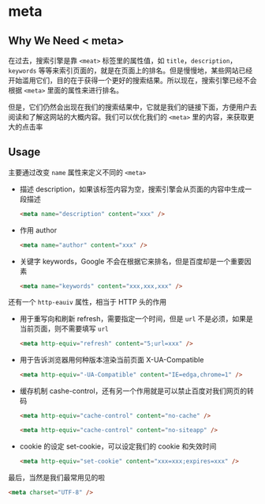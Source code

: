 ﻿# meta

## Why We Need < meta> 

在过去，搜索引擎是靠 `<meat>` 标签里的属性值，如 `title`，`description`，`keywords` 等等来索引页面的，就是在页面上的排名。但是慢慢地，某些网站已经开始滥用它们，目的在于获得一个更好的搜索结果。所以现在，搜索引擎已经不会根据 `<meta>` 里面的属性来进行排名。

但是，它们仍然会出现在我们的搜索结果中，它就是我们的链接下面，方便用户去阅读和了解这网站的大概内容。我们可以优化我们的 `<meta>` 里的内容，来获取更大的点击率

## Usage

主要通过改变 `name` 属性来定义不同的 `<meta>`

- 描述 description，如果该标签内容为空，搜索引擎会从页面的内容中生成一段描述

    ```html
    <meta name="description" content="xxx" />
    ```
    
- 作用 author

    ```html
    <meta name="author" content="xxx" />
    ```
    
- 关键字 keywords，Google 不会在根据它来排名，但是百度却是一个重要因素

    ```html
    <meta name="keywords" content="xxx,xxx,xxx" />
    ```
    
还有一个 `http-eauiv` 属性，相当于 HTTP 头的作用

    
- 用于重写向和刷新 refresh，需要指定一个时间，但是 `url` 不是必须，如果是当前页面，则不需要填写 `url`

    ```html
    <meta http-equiv="refresh" content="5;url=xxx" />
    ```

- 用于告诉浏览器用何种版本渲染当前页面 X-UA-Compatible

    ```html
    <meta http-equiv="-UA-Compatible" content="IE=edga,chrome=1" />
    ```

- 缓存机制 cashe-control，还有另一个作用就是可以禁止百度对我们网页的转码
    
    ```html
    <meta http-equiv="cache-control" content="no-cache" />
    ```
    
    ```html
    <meta http-equiv="cache-control" content="no-siteapp" />
    ```

- cookie 的设定 set-cookie，可以设定我们的 cookie 和失效时间

    ```html
    <meta http-equiv="set-cookie" content="xxx=xxx;expires=xxx" />
    ```
    
最后，当然是我们最常用见的啦

```html
<meta charset="UTF-8" />
```


